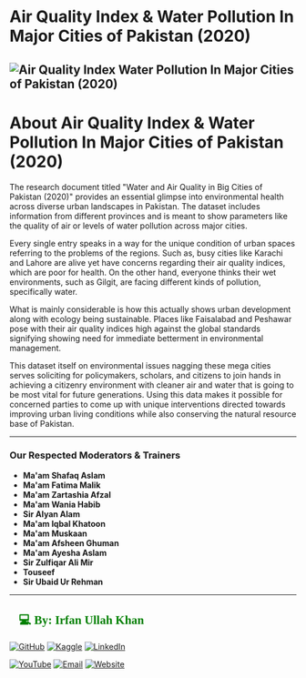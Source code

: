 # Air Quality Index & Water Pollution In Major Cities of Pakistan (2020)

![Air Quality Index   Water Pollution In Major Cities of Pakistan (2020)](https://github.com/user-attachments/assets/99ca86a0-abf8-4160-ae2f-c0c1a1f0b343)
-------------------------------------------------------------------------------------------------------------------
# About Air Quality Index & Water Pollution In Major Cities of Pakistan (2020)
The research document titled "Water and Air Quality in Big Cities of Pakistan (2020)" provides an essential glimpse into environmental health across diverse urban landscapes in Pakistan. The dataset includes information from different provinces and is meant to show parameters like the quality of air or levels of water pollution across major cities.

Every single entry speaks in a way for the unique condition of urban spaces referring to the problems of the regions. Such as, busy cities like Karachi and Lahore are alive yet have concerns regarding their air quality indices, which are poor for health. On the other hand, everyone thinks their wet environments, such as Gilgit, are facing different kinds of pollution, specifically water.

What is mainly considerable is how this actually shows urban development along with ecology being sustainable. Places like Faisalabad and Peshawar pose with their air quality indices high against the global standards signifying showing need for immediate betterment in environmental management.

This dataset itself on environmental issues nagging these mega cities serves soliciting for policymakers, scholars, and citizens to join hands in achieving a citizenry environment with cleaner air and water that is going to be most vital for future generations. Using this data makes it possible for concerned parties to come up with unique interventions directed towards improving urban living conditions while also conserving the natural resource base of Pakistan.

-------------------------------------------------------------------------------------------------------------------
### Our Respected Moderators & Trainers

- **Ma'am Shafaq Aslam**  
- **Ma'am Fatima Malik**  
- **Ma'am Zartashia Afzal**  
- **Ma'am Wania Habib**  
- **Sir Alyan Alam**  
- **Ma'am Iqbal Khatoon**  
- **Ma'am Muskaan**  
- **Ma'am Afsheen Ghuman**  
- **Ma'am Ayesha Aslam**  
- **Sir Zulfiqar Ali Mir**  
- **Touseef**  
- **Sir Ubaid Ur Rehman**
-------------------------------------------------------------------------------------------------------------------


<h2 style="font-family: 'poppins'; font-weight: bold; color: Green;">👨💻 By: Irfan Ullah Khan</h2>


[![GitHub](https://img.shields.io/badge/GitHub-Profile-blue?style=for-the-badge&logo=github)](https://github.com/programmarself) 
[![Kaggle](https://img.shields.io/badge/Kaggle-Profile-blue?style=for-the-badge&logo=kaggle)](https://www.kaggle.com/programmarself) 
[![LinkedIn](https://img.shields.io/badge/LinkedIn-Profile-blue?style=for-the-badge&logo=linkedin)](https://www.linkedin.com/in/irfan-ullah-khan-4a2871208/)  

[![YouTube](https://img.shields.io/badge/YouTube-Profile-red?style=for-the-badge&logo=youtube)](https://www.youtube.com/@irfanullahkhan7748) 
[![Email](https://img.shields.io/badge/Email-Contact%20Me-red?style=for-the-badge&logo=email)](mailto:programmarself@gmail.com)
[![Website](https://img.shields.io/badge/Website-Contact%20Me-red?style=for-the-badge&logo=website)]([https://flowcv.me/ikm](https://programmarself.github.io/My_Portfolio/))
